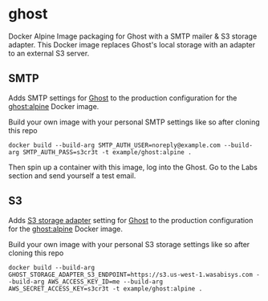 # ghost
Docker Alpine Image packaging for Ghost with a SMTP mailer & S3 storage adapter. This Docker image replaces Ghost's local storage with an adapter to an external S3 server.

## SMTP

Adds SMTP settings for [Ghost](http://ghost.org) to the production configuration for the [ghost:alpine](https://github.com/docker-library/ghost/blob/c5c8e3ce1c14a057029b4d7f5770d8fe54ae695b/1/alpine/Dockerfile) Docker image.

Build your own image with your personal SMTP settings like so after cloning this repo

```
docker build --build-arg SMTP_AUTH_USER=noreply@example.com --build-arg SMTP_AUTH_PASS=s3cr3t -t example/ghost:alpine .
```

Then spin up a container with this image, log into the Ghost. Go to the Labs section and send yourself a test email.

## S3

Adds [S3 storage adapter](https://github.com/bartt/ghost-storage-adapter-s3) setting for [Ghost](http://ghost.org) to the production configuration for the [ghost:alpine](https://github.com/docker-library/ghost/blob/c5c8e3ce1c14a057029b4d7f5770d8fe54ae695b/1/alpine/Dockerfile) Docker image. 

Build your own image with your personal S3 storage settings like so after cloning this repo

```
docker build --build-arg GHOST_STORAGE_ADAPTER_S3_ENDPOINT=https://s3.us-west-1.wasabisys.com --build-arg AWS_ACCESS_KEY_ID=me --build-arg AWS_SECRET_ACCESS_KEY=s3cr3t -t example/ghost:alpine .
```
